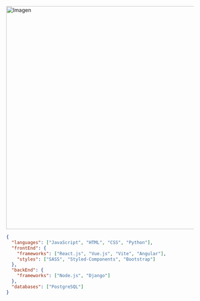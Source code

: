 <img src="https://i.imgur.com/jeb9uHl.jpg" alt="Imagen" width="800" height="600" />


```json
{
  "languages": ["JavaScript", "HTML", "CSS", "Python"],
  "frontEnd": {
    "frameworks": ["React.js", "Vue.js", "Vite", "Angular"],
    "styles": ["SASS", "Styled‑Components", "Bootstrap"]
  },
  "backEnd": {
    "frameworks": ["Node.js", "Django"]
  },
  "databases": ["PostgreSQL"]
}
